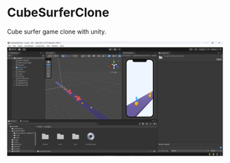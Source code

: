 # CubeSurferClone
Cube surfer game clone with unity.

![Project Image](https://github.com/ahmettopak/CubeSurferClone/blob/main/CubeSurferClone.png)
